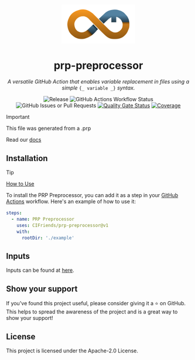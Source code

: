 <div align="center">
<a href="https://github.com/CIFriends">
    <img src="https://raw.githubusercontent.com/CIFriends/brandkit/main/no-bg/cifriends.svg" alt="Logo" width="200px">
</a>

 # prp-preprocessor
 
 _A versatile GitHub Action that enables variable replacement in files using a simple_ `{_ variable _}` _syntax._

![Release](https://img.shields.io/github/v/release/CIFriends/prp-preprocessor?include_prereleases&sort=semver&logo=github)
![GitHub Actions Workflow Status](https://img.shields.io/github/actions/workflow/status/cifriends/prp-preprocessor/ci.yml?logo=github)
![GitHub Issues or Pull Requests](https://img.shields.io/github/issues/cifriends/prp-preprocessor?logo=github)
[![Quality Gate Status](https://sonarcloud.io/api/project_badges/measure?project=CIFriends_prp-preprocessor&metric=alert_status)](https://sonarcloud.io/summary/new_code?id=CIFriends_prp-preprocessor)
[![Coverage](https://sonarcloud.io/api/project_badges/measure?project=CIFriends_prp-preprocessor&metric=coverage)](https://sonarcloud.io/summary/new_code?id=CIFriends_prp-preprocessor)
</div>

> [!IMPORTANT]
> This file was generated from a .prp
>
> Read our [docs](https://github.com/CIFriends/prp-preprocessor/wiki)


## Installation

> [!TIP]
> [How to Use](https://github.com/CIFriends/prp-preprocessor/wiki/How-to-Use)

To install the PRP Preprocessor, you can add it as a step in your [GitHub Actions](https://github.com/features/actions) workflow.
Here's an example of how to
use it:

```yml
steps:
  - name: PRP Preprocessor
    uses: CIFriends/prp-preprocessor@v1
    with:
      rootDir: './example'
```

## Inputs

Inputs can be found at [here](https://github.com/CIFriends/prp-preprocessor/wiki/Inputs).

## Show your support

If you've found this project useful, please consider giving it a ⭐ on GitHub. This helps to spread the awareness of the project and is a great way to show your support!

## License

This project is licensed under the Apache-2.0 License.
